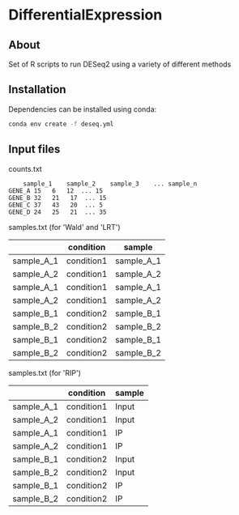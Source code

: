 # DifferentialExpression

## About

Set of R scripts to run DESeq2 using a variety of different methods

## Installation

Dependencies can be installed using conda:

```bash
conda env create -f deseq.yml
```

## Input files

counts.txt

```tsv
    sample_1    sample_2    sample_3    ... sample_n
GENE_A 15   6   12  ... 15
GENE_B 32   21   17  ... 15
GENE_C 37   43   20  ... 5
GENE_D 24   25   21  ... 35
```

samples.txt (for 'Wald' and 'LRT')

|  | condition | sample |
| --------------- | --------------- | --------------- |
| sample_A_1 | condition1 | sample_A_1 |
| sample_A_2 | condition1 | sample_A_2 |
| sample_A_1 | condition1 | sample_A_1 |
| sample_A_2 | condition1 | sample_A_2 |
| sample_B_1 | condition2 | sample_B_1 |
| sample_B_2 | condition2 | sample_B_2 |
| sample_B_1 | condition2 | sample_B_1 |
| sample_B_2 | condition2 | sample_B_2 |

samples.txt (for 'RIP')

|  | condition | sample |
| --------------- | --------------- | --------------- |
| sample_A_1 | condition1 | Input | sample_A_1 |
| sample_A_2 | condition1 | Input | sample_A_2 |
| sample_A_1 | condition1 | IP | sample_A_1 |
| sample_A_2 | condition1 | IP | sample_A_2 |
| sample_B_1 | condition2 | Input | sample_B_1 |
| sample_B_2 | condition2 | Input | sample_B_2 |
| sample_B_1 | condition2 | IP | sample_B_1 |
| sample_B_2 | condition2 | IP | sample_B_2 |
